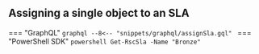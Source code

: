 ## Assigning a single object to an SLA

=== "GraphQL"
    ```graphql
    --8<-- "snippets/graphql/assignSla.gql"
    ```
=== "PowerShell SDK"
    ```powershell
    Get-RscSla -Name "Bronze"
    ```
